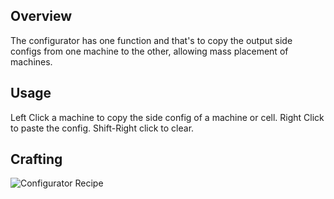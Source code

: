 ## Overview

The configurator has one function and that's to copy the output side
configs from one machine to the other, allowing mass placement of
machines.

## Usage

Left Click a machine to copy the side config of a machine or cell. Right
Click to paste the config. Shift-Right click to clear.

## Crafting

![Configurator Recipe](/Website/assets/craftory-tech/crafting/configurator.png)
